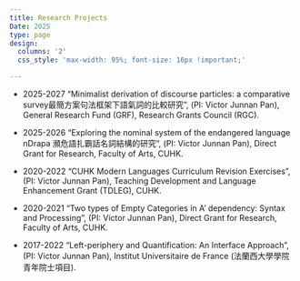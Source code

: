 ```yaml
---
title: Research Projects
Date: 2025
type: page
design: 
  columns: '2' 
  css_style: 'max-width: 95%; font-size: 16px !important;'

---
```

- 2025-2027 “Minimalist derivation of discourse particles: a comparative survey最簡方案句法框架下語氣詞的比較研究”, (PI: Victor Junnan Pan), General Research Fund (GRF), Research Grants Council (RGC).

- 2025-2026 “Exploring the nominal system of the endangered language nDrapa 瀕危語扎霸話名詞結構的研究”, (PI: Victor Junnan Pan), Direct Grant for Research, Faculty of Arts, CUHK.

- 2020-2022 “CUHK Modern Languages Curriculum Revision Exercises”, (PI: Victor Junnan Pan), Teaching Development and Language Enhancement Grant (TDLEG), CUHK.

- 2020-2021 “Two types of Empty Categories in A’ dependency: Syntax and Processing”, (PI: Victor Junnan Pan), Direct Grant for Research, Faculty of Arts, CUHK.

- 2017-2022 “Left-periphery and Quantification: An Interface Approach”, (PI: Victor Junnan Pan), Institut Universitaire de France (法蘭西大學學院青年院士項目).
